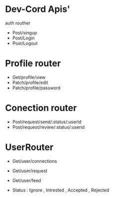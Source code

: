 # Dev-Cord Apis'

auth routher
 - Post/singup
 - Post/Login
 - Post/Logout

# Profile router
 - Get/profile/view
 - Patch/profile/edit
 - Patch/profile/password

# Conection router
 - Post/request/send/:status/:userId
 -  Post/request/review/:status/:userid
 
# UserRouter
 - Get/user/connections
 - Get/user/request
 - Get/user/feed
 
 - Status : Ignore , Intrested , Accepted , Rejected
